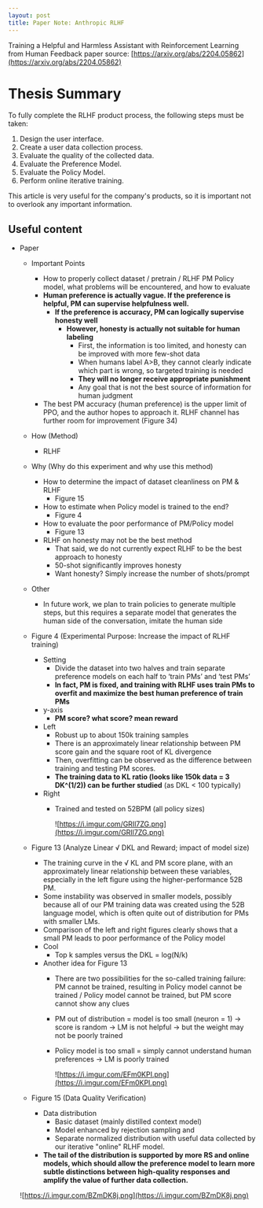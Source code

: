 ```yaml
---
layout: post
title: Paper Note: Anthropic RLHF
---
```


Training a Helpful and Harmless Assistant with Reinforcement Learning from Human Feedback
paper source: [https://arxiv.org/abs/2204.05862](https://arxiv.org/abs/2204.05862)

# Thesis Summary
To fully complete the RLHF product process, the following steps must be taken:

1. Design the user interface.
2. Create a user data collection process.
3. Evaluate the quality of the collected data.
4. Evaluate the Preference Model.
5. Evaluate the Policy Model.
6. Perform online iterative training.

This article is very useful for the company's products, so it is important not to overlook any important information.

## Useful content
- Paper
    - Important Points
        - How to properly collect dataset / pretrain / RLHF PM Policy model, what problems will be encountered, and how to evaluate
        - **Human preference is actually vague. If the preference is helpful, PM can supervise helpfulness well.**
            - **If the preference is accuracy, PM can logically supervise honesty well**
                - **However, honesty is actually not suitable for human labeling**
                    - First, the information is too limited, and honesty can be improved with more few-shot data
                    - When humans label A>B, they cannot clearly indicate which part is wrong, so targeted training is needed
                    - **They will no longer receive appropriate punishment**
                    - Any goal that is not the best source of information for human judgment
        - The best PM accuracy (human preference) is the upper limit of PPO, and the author hopes to approach it. RLHF channel has further room for improvement (Figure 34)
    - How (Method)
        - RLHF
    - Why (Why do this experiment and why use this method)
        - How to determine the impact of dataset cleanliness on PM & RLHF
            - Figure 15
        - How to estimate when Policy model is trained to the end?
            - Figure 4
        - How to evaluate the poor performance of PM/Policy model
            - Figure 13
        - RLHF on honesty may not be the best method
            - That said, we do not currently expect RLHF to be the best approach to honesty
            - 50-shot significantly improves honesty
            - Want honesty? Simply increase the number of shots/prompt
    - Other
        - In future work, we plan to train policies to generate multiple steps, but this requires a separate model that generates the human side of the conversation, imitate the human side
    - Figure 4 (Experimental Purpose: Increase the impact of RLHF training)
        - Setting
            - Divide the dataset into two halves and train separate preference models on each half to ‘train PMs’ and ‘test PMs’
            - **In fact, PM is fixed, and training with RLHF uses train PMs to overfit and maximize the best human preference of train PMs**
        - y-axis
            - **PM score? what score? mean reward**
        - Left
            - Robust up to about 150k training samples
            - There is an approximately linear relationship between PM score gain and the square root of KL divergence
            - Then, overfitting can be observed as the difference between training and testing PM scores.
            - **The training data to KL ratio (looks like 150k data = 3 DK^(1/2)) can be further studied** (as DKL < 100 typically)
        - Right
            - Trained and tested on 52BPM (all policy sizes)
                
                ![https://i.imgur.com/GRIl7ZG.png](https://i.imgur.com/GRIl7ZG.png)
                
    - Figure 13 (Analyze Linear √ DKL and Reward; impact of model size)
        - The training curve in the √ KL and PM score plane, with an approximately linear relationship between these variables, especially in the left figure using the higher-performance 52B PM.
        - Some instability was observed in smaller models, possibly because all of our PM training data was created using the 52B language model, which is often quite out of distribution for PMs with smaller LMs.
        - Comparison of the left and right figures clearly shows that a small PM leads to poor performance of the Policy model
        - Cool
            - Top k samples versus the DKL = log(N/k)
        - Another idea for Figure 13
            - There are two possibilities for the so-called training failure: PM cannot be trained, resulting in Policy model cannot be trained / Policy model cannot be trained, but PM score cannot show any clues
            - PM out of distribution = model is too small (neuron = 1) -> score is random -> LM is not helpful -> but the weight may not be poorly trained
            - Policy model is too small = simply cannot understand human preferences -> LM is poorly trained
                
                ![https://i.imgur.com/EFm0KPI.png](https://i.imgur.com/EFm0KPI.png)
                
    - Figure 15 (Data Quality Verification)
        - Data distribution
            - Basic dataset (mainly distilled context model)
            - Model enhanced by rejection sampling and
            - Separate normalized distribution with useful data collected by our iterative "online" RLHF model.
        - **The tail of the distribution is supported by more RS and online models, which should allow the preference model to learn more subtle distinctions between high-quality responses and amplify the value of further data collection.**
    
    ![https://i.imgur.com/BZmDK8j.png](https://i.imgur.com/BZmDK8j.png)

